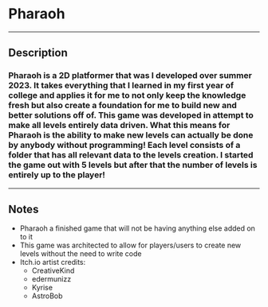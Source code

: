 # Pharaoh
---
## Description 

### Pharaoh is a 2D platformer that was I developed over summer 2023.  It takes everything that I learned in my first year of college and applies it for me to not only keep the knowledge fresh but also create a foundation for me to build new and better solutions off of.  This game was developed in attempt to make all levels entirely data driven. What this means for Pharaoh is the ability to make new levels can actually be done by anybody without programming! Each level consists of a folder that has all relevant data to the levels creation. I started the game out with 5 levels but after that the number of levels is entirely up to the player!
---
## Notes
- Pharaoh a finished game that will not be having anything else added on to it
- This game was architected to allow for players/users to create new levels without the need to write code
- Itch.io artist credits:
  - CreativeKind
  - edermunizz
  - Kyrise
  - AstroBob
